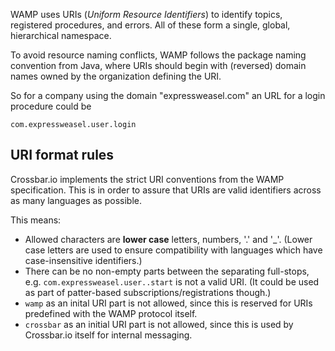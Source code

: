 WAMP uses URIs (*Uniform Resource Identifiers*) to identify topics, registered procedures, and errors. All of these form a single, global, hierarchical namespace.

To avoid resource naming conflicts, WAMP follows the package naming convention from Java, where URIs should begin with (reversed) domain names owned by the organization defining the URI. 

So for a company using the domain "expressweasel.com" an URL for a login procedure could be

```
com.expressweasel.user.login
```

## URI format rules

Crossbar.io implements the strict URI conventions from the WAMP specification. This is in order to assure that URIs are valid identifiers across as many languages as possible.

This means:

* Allowed characters are **lower case** letters, numbers, '.' and '_'. (Lower case letters are used to ensure compatibility with languages which have case-insensitive identifiers.)
* There can be no non-empty parts between the separating full-stops, e.g. `com.expressweasel.user..start` is not a valid URI. (It could be used as part of patter-based subscriptions/registrations though.)
* `wamp` as an inital URI part is not allowed, since this is reserved for URIs predefined with the WAMP protocol itself.
* `crossbar` as an initial URI part is not allowed, since this is used by Crossbar.io itself for internal messaging.
